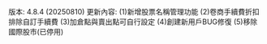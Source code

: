 版本: 4.8.4 (20250810)
更新內容: 
(1)新增股票名稱管理功能
(2)卷商手續費折扣排除自訂手續費
(3)加倉點與賣出點可自行設定
(4)創建新用戶BUG修復
(5)移除國際股市(已停用)
